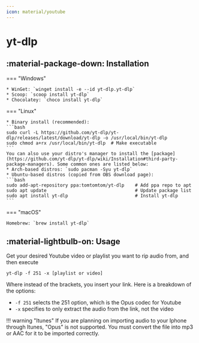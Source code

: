 ```yaml
---
icon: material/youtube
---
```


# yt-dlp
## :material-package-down: Installation

=== "Windows"

    * WinGet: `winget install -e --id yt-dlp.yt-dlp`
    * Scoop: `scoop install yt-dlp`
    * Chocolatey: `choco install yt-dlp`

=== "Linux"

    * Binary install (recommended): 
    ```bash
    sudo curl -L https://github.com/yt-dlp/yt-dlp/releases/latest/download/yt-dlp -o /usr/local/bin/yt-dlp
    sudo chmod a+rx /usr/local/bin/yt-dlp  # Make executable
    ```
    You can also use your distro's manager to install the [package](https://github.com/yt-dlp/yt-dlp/wiki/Installation#third-party-package-managers). Some common ones are listed below:
    * Arch-based distros: `sudo pacman -Syu yt-dlp`
    * Ubuntu-based distros (copied from OBS download page):
    ```bash
    sudo add-apt-repository ppa:tomtomtom/yt-dlp    # Add ppa repo to apt
    sudo apt update                                 # Update package list
    sudo apt install yt-dlp                         # Install yt-dlp      
    ```

=== "macOS"

    Homebrew: `brew install yt-dlp`

## :material-lightbulb-on: Usage

Get your desired Youtube video or playlist you want to rip audio from, and then execute

`yt-dlp -f 251 -x [playlist or video]`

Where instead of the brackets, you insert your link. Here is a breakdown of the options:

+ `-f 251` selects the 251 option, which is the Opus codec for Youtube
+ `-x` specifies to only extract the audio from the link, not the video

!!! warning "Itunes"
    If you are planning on importing audio to your Iphone through Itunes, "Opus" is not supported. You must convert the file into mp3 or AAC for it to be imported correctly.

